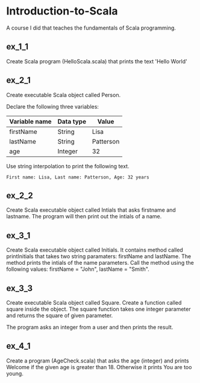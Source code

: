# Introduction-to-Scala
A course I did that teaches the fundamentals of Scala programming.

## ex_1_1
Create Scala program (HelloScala.scala) that prints the text 'Hello World'

## ex_2_1
Create executable Scala object called Person.

Declare the following three variables:

| Variable name | Data type | Value |
| --- | --- | --- |
| firstName | String | Lisa |
| lastName | String | Patterson |
| age | Integer | 32 |

Use string interpolation to print the following text.

```
First name: Lisa, Last name: Patterson, Age: 32 years
```

## ex_2_2
Create Scala executable object called Intials that asks firstname and lastname. The program will then print out the intials of a name.

## ex_3_1
Create Scala executable object called Initials. It contains method called printInitials that takes two string paramaters: firstName and lastName. The method prints the intials of the name parameters. Call the method using the following values: firstName = "John", lastName = "Smith".

## ex_3_3
Create executable Scala object called Square. Create a function called square inside the object. The square function takes one integer parameter and returns the square of given parameter.

The program asks an integer from a user and then prints the result.

## ex_4_1
Create a program (AgeCheck.scala) that asks the age (integer) and prints Welcome if the given age is greater than 18. Otherwise it prints You are too young.